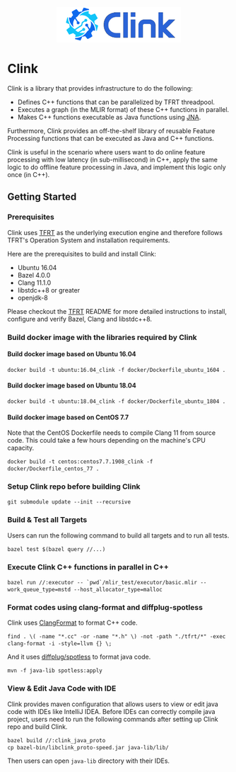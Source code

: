 <p align="center">
  <img src="./docs/clink_logo.png" height="80px"/>
</p>

# Clink

Clink is a library that provides infrastructure to do the following:
- Defines C++ functions that can be parallelized by TFRT threadpool.
- Executes a graph (in the MLIR format) of these C++ functions in parallel.
- Makes C++ functions executable as Java functions using
  [JNA](https://github.com/java-native-access/jna).

Furthermore, Clink provides an off-the-shelf library of reusable Feature
Processing functions that can be executed as Java and C++ functions.

Clink is useful in the scenario where users want to do online feature
processing with low latency (in sub-millisecond) in C++, apply the same logic
to do offline feature processing in Java, and implement this logic only once
(in C++).

## Getting Started

### Prerequisites

Clink uses [TFRT](https://github.com/tensorflow/runtime) as the underlying
execution engine and therefore follows TFRT's Operation System and installation
requirements.

Here are the prerequisites to build and install Clink:
- Ubuntu 16.04
- Bazel 4.0.0
- Clang 11.1.0
- libstdc++8 or greater
- openjdk-8

Please checkout the [TFRT](https://github.com/tensorflow/runtime) README for
more detailed instructions to install, configure and verify Bazel, Clang and
libstdc++8.

### Build docker image with the libraries required by Clink

#### Build docker image based on Ubuntu 16.04

```
docker build -t ubuntu:16.04_clink -f docker/Dockerfile_ubuntu_1604 .
```

#### Build docker image based on Ubuntu 18.04

```
docker build -t ubuntu:18.04_clink -f docker/Dockerfile_ubuntu_1804 .
```

#### Build docker image based on CentOS 7.7

Note that the CentOS Dockerfile needs to compile Clang 11 from source code.
This could take a few hours depending on the machine's CPU capacity.

```
docker build -t centos:centos7.7.1908_clink -f docker/Dockerfile_centos_77 .
```

### Setup Clink repo before building Clink

```
git submodule update --init --recursive
```

### Build & Test all Targets

Users can run the following command to build all targets and to run all tests.

```
bazel test $(bazel query //...)
```

### Execute Clink C++ functions in parallel in C++

```
bazel run //:executor -- `pwd`/mlir_test/executor/basic.mlir --work_queue_type=mstd --host_allocator_type=malloc
```

### Format codes using clang-format and diffplug-spotless

Clink uses [ClangFormat](https://clang.llvm.org/docs/ClangFormat.html) to format C++ code.

```
find . \( -name "*.cc" -or -name "*.h" \) -not -path "./tfrt/*" -exec clang-format -i -style=llvm {} \;
```

And it uses [diffplug/spotless](https://github.com/diffplug/spotless) to format java code.

```
mvn -f java-lib spotless:apply
```

### View & Edit Java Code with IDE

Clink provides maven configuration that allows users to view or edit java code with IDEs like IntelliJ IDEA. Before IDEs can correctly compile java project, users need to run the following commands after setting up Clink repo and build Clink.

```
bazel build //:clink_java_proto
cp bazel-bin/libclink_proto-speed.jar java-lib/lib/
```

Then users can open `java-lib` directory with their IDEs.

